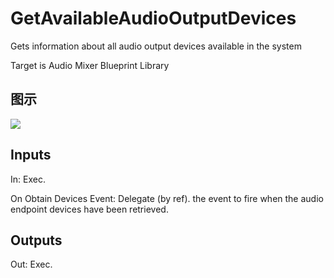 # GetAvailableAudioOutputDevices

Gets information about all audio output devices available in the system

Target is Audio Mixer Blueprint Library

## 图示

![]($-20221218-18045003.png)

## Inputs

In: Exec.

On Obtain Devices Event: Delegate (by ref). the event to fire when the audio endpoint devices have been retrieved.  

## Outputs

Out: Exec.

